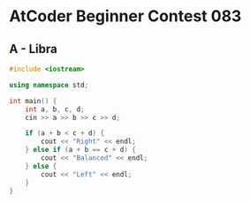 # AtCoder Beginner Contest 083
## A - Libra
```cpp
#include <iostream>

using namespace std;

int main() {
    int a, b, c, d;
    cin >> a >> b >> c >> d;

    if (a + b < c + d) {
        cout << "Right" << endl;
    } else if (a + b == c + d) {
        cout << "Balanced" << endl;
    } else {
        cout << "Left" << endl;
    }
}
```
